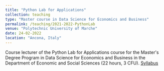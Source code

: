```yaml
---
title: "Python Lab for Applications"
collection: teaching
type: "Master course in Data Science for Economics and Business"
permalink: /teaching/2021-2022-PythonLab
venue: "Polytechnic University of Marche"
date: 24-02-2022
location: "Ancona, Italy"
---
```

Course lecturer of the Python Lab for Applications course for the Master's Degree Program in Data Science for Economics and Business in the Department of Economic and Social Sciences (22 hours, 3 CFU).
[Syllabus](https://lucav48.github.io/files/PythonLabSyllabus.pdf)